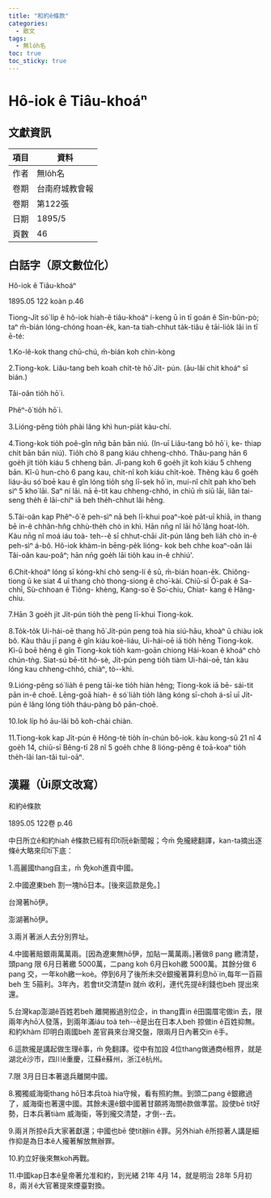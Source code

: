 ```yaml
---
title: "和約ê條款"
categories:
  - 散文
tags:
  - 無lo̍h名
toc: true
toc_sticky: true
---
```


# Hô-iok ê Tiâu-khoáⁿ

## 文獻資訊

| 項目 | 資料 |
|---|---|
| 作者 | 無lo̍h名 |
| 卷期 | 台南府城教會報 |
| 卷期 | 第122張 |
| 日期 | 1895/5 |
| 頁數 | 46 |

## 白話字（原文數位化）

Hô-iok ê Tiâu-khoáⁿ

1895.05 122 koàn p.46

Tiong-Ji̍t só͘ li̍p ê hô-iok hiah-ê tiâu-khoáⁿ í-keng ū ìn tī goán ê Sin-bûn-pò; taⁿ m̄-bián lóng-chóng hoan-e̍k, kan-ta tiah-chhut ta̍k-tiâu ê tāi-lio̍k lâi ìn tī ē-té:

1.Ko-lê-kok thang chū-chú, m̄-bián koh chìn-kòng

2.Tiong-kok. Liâu-tang beh koah chi̍t-tè hō͘ Ji̍t- pún. (āu-lâi chit khoáⁿ sī bián.)

Tâi-oân tio̍h hō͘ i.

Phêⁿ-ô͘ tio̍h hō͘ i.

3.Lióng-pêng tio̍h phài lâng khì hun-pia̍t kàu-chí.

4.Tiong-kok tio̍h poê-gîn nn̄g bān bān niú. (In-uī Liâu-tang bô hō͘ i, ke- thiap chi̍t bān bān niú). Tio̍h chò 8 pang kiáu chheng-chhó. Thâu-pang hān 6 goe̍h ji̍t tio̍h kiáu 5 chheng bān. Jī-pang koh 6 goe̍h ji̍t koh kiáu 5 chheng bān. Kî-û hun-chò 6 pang kau, chi̍t-nî koh kiáu chi̍t-koè. Thêng kàu 6 goe̍h liáu-āu só͘ boē kau ê gîn lóng tio̍h sǹg lī-sek hō͘ in, muí-nî chi̍t pah kho͘ beh siⁿ 5 kho͘ lāi. Saⁿ ní lāi. nā ē-tit kau chheng-chhó, in chiū m̄ siū lāi, liân tai-seng the̍h ê lāi-chíⁿ iā beh the̍h-chhut lâi hêng.

5.Tâi-oân kap Phêⁿ-ô͘ ê peh-sìⁿ nā beh lī-khui poaⁿ-koè pa̍t-uī khiā, in thang bē in-ê chhân-hn̂g chhù-the̍h chò in khì. Hān nn̄g nî lāi hō͘ lâng hoat-lo̍h. Kàu nn̄g nî moá iáu toà- teh--ê sī chhut-chāi Ji̍t-pún lâng beh lia̍h chò in-ê peh-sìⁿ á-bô. Hô-iok khàm-ìn bēng-pe̍k lióng- kok beh chhe koaⁿ-oân lâi Tâi-oân kau-poâⁿ; hān nn̄g goe̍h lāi tio̍h kau in-ê chhiú'.

6.Chit-khoáⁿ lóng sī kóng-khí chò seng-lí ê sū, m̄-bián hoan-e̍k. Chiông-tiong ū ke siat 4 uī thang chò thong-siong ê cho͘-kài. Chiū-sī Ô͘-pak ê Sa-chhī, Sù-chhoan ê Tiông- khèng, Kang-so͘ ê So͘-chiu, Chiat- kang ê Hâng-chiu.

7.Hān 3 goe̍h ji̍t Ji̍t-pún tio̍h thè peng lī-khui Tiong-kok.

8.To̍k-to̍k Ui-hái-oē thang hō͘ Ji̍t-pún peng toà hia siú-hāu, khoàⁿ ū chiàu iok bô. Kàu thâu jī pang ê gîn kiáu koè-liáu, Ui-hái-oē iā tio̍h hêng Tiong-kok. Kì-û boē hêng ê gîn Tiong-kok tio̍h kam-goān chiong Hái-koan ê khoáⁿ chò chún-tǹg. Siat-sú bē-tit hó-sè, Ji̍t-pún peng tio̍h tiàm Ui-hái-oē, tán kàu lóng kau chheng-chhó, chiàⁿ, tò--khì.

9.Lióng-pêng só͘ lia̍h ê peng tāi-ke tio̍h hiàn hêng; Tiong-kok iā bē- sái-tit pān in-ê choē. Lēng-goā hiah- ê só͘ lia̍h tio̍h lâng kóng sī-choh á-sī uī Ji̍t-pún ê lâng lóng tio̍h tháu-pàng bô pān-choē.

10.Iok li̍p hó āu-lâi bô koh-chài chiàn.

11.Tiong-kok kap Ji̍t-pún ê Hông-tè tio̍h ín-chún bô-iok. kàu kong-sū 21 nî 4 goe̍h 14, chiū-sī Bêng-tī 28 nî 5 goe̍h chhe 8 lióng-pêng ê toā-koaⁿ tio̍h the̍h-lâi Ian-tâi tuì-oāⁿ.

## 漢羅（Ùi原文改寫）

和約ê條款

1895.05 122卷 p.46

中日所立ê和約hiah ê條款已經有印tī阮ê新聞報；今m̄ 免攏總翻譯，kan-ta摘出逐條ê大略來印tī下底：

1.高麗國thang自主，m̄ 免koh進貢中國。

2.中國遼東beh 割一塊hō͘日本。[後來這款是免。]

台灣著hō͘伊。

澎湖著hō͘伊。

3.兩爿著派人去分別界址。

4.中國著賠銀兩萬萬兩。[因為遼東無hō͘伊，加貼一萬萬兩。]著做8 pang 繳清楚，頭pang 限 6月日著繳 5000萬，二pang koh 6月日koh繳 5000萬。其餘分做 6 pang 交，一年koh繳一koè。停到6月了後所未交ê銀攏著算利息hō͘ in,每年一百箍beh 生 5箍利。3年內，若會tit交清楚in 就m̄ 收利，連代先提ê利錢也beh 提出來還。

5.台灣kap澎湖ê百姓若beh 離開搬過別位企，in thang賣in ê田園厝宅做in 去，限兩年內hō͘人發落，到兩年滿iáu toà teh--ê是出在日本人beh 掠做in ê百姓抑無。和約khàm 印明白兩國beh 差官員來台灣交盤，限兩月日內著交in ê手。

6.這款攏是講起做生理ê事，m̄ 免翻譯。從中有加設 4位thang做通商ê租界，就是湖北ê沙市，四川ê重慶，江蘇ê蘇州，浙江ê杭州。

7.限 3月日日本著退兵離開中國。

8.獨獨威海衛thang hō͘日本兵toà hia守候，看有照約無。到頭二pang ê銀繳過了，威海衛也著還中國。其餘未還ê銀中國著甘願將海關ê款做準當。設使bē tit好勢，日本兵著tiàm 威海衛，等到攏交清楚，才倒--去。

9.兩爿所掠ê兵大家著獻還；中國也bē 使tit辦in ê罪。另外hiah ê所掠著人講是細作抑是為日本ê人攏著解放無辦罪。

10.約立好後來無koh再戰。

11.中國kap日本ê皇帝著允准和約，到光緒 21年 4月 14，就是明治 28年 5月初 8，兩爿ê大官著提來煙臺對換。
